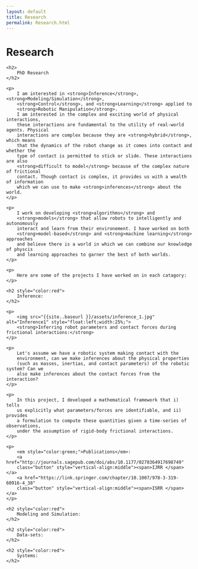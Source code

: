 ```yaml
---
layout: default
title: Research
permalink: Research.html
---
```


<div class="blurb">
    <h1>Research</h1>
    
    <h2>
        PhD Research
    </h2>
    
    <p>
		I am interested in <strong>Inference</strong>, <strong>Modeling/Simulation</strong>, 
		<strong>Control</strong>, and <strong>Learning</strong> applied to 
		<strong>Robotic Manipulation</strong>.
		I am interested in the complex and exciting world of physical interactions,
		these interactions are fundamental to the utility of real-world agents. Physical
		interactions are complex because they are <strong>hybrid</strong>, which means
		that the dynamics of the robot change as it comes into contact and whether the
		type of contact is permitted to stick or slide. These interactions are also
		<strong>difficult to model</strong> because of the complex nature of frictional
		contact. Though contact is complex, it provides us with a wealth of information
		which we can use to make <strong>inferences</strong> about the world. 
	</p>
    
    <p>
		I work on developing <strong>algorithms</strong> and 
		<strong>models</strong> that allow robots to intelligently and autonomously 
		interact and learn from their environement. I have worked on both 
		<strong>model-based</strong> and <strong>machine learning</strong> approaches
		and believe there is a world in which we can combine our knowledge of physcis
		and learning approaches to garner the best of both worlds.
	</p>
	
    <p>
		Here are some of the projects I have worked on in each catagory:
	</p> 
    
    <h2 style="color:red">
		Inference:
	</h2>
    
    <p>
		<img src="{{site..baseurl }}/assets/inference_1.jpg" alt="Inference1" style="float:left;width:25%;">
		<strong>Inferring robot parameters and contact forces during frictional interactions:</strong>
	</p>
	
    <p>
		Let's assume we have a robotic system making contact with the 
		environment, can we make inferences about the physical properties 
		(such as masses, inertias, and contact parameters) of the robotic system? Can we
		also make inferences about the contact forces from the interaction?
	</p>
    
    <p>
		In this project, I developed a mathematical framework that i) tells 
		us explicitly what parameters/forces are identifiable, and ii) provides 
		a formulation to compute these quantities given a time-series of observations,
		under the assumption of rigid-body frictional interactions.
	</p>
    
    <p>
		<em style="color:green;">Publications</em>:
		<a href="http://journals.sagepub.com/doi/abs/10.1177/0278364917698749" 
		class="button" style="vertical-align:middle"><span>IJRR </span></a> 
		<a href="https://link.springer.com/chapter/10.1007/978-3-319-60916-4_38" 
		class="button" style="vertical-align:middle"><span>ISRR </span></a>
    </p>
    
    <h2 style="color:red">
		Modeling and Simulation:
	</h2>
	
	<h2 style="color:red">
		Data-sets:
	</h2>
	
	<h2 style="color:red">
		Systems:
	</h2>
	
    
</div><!-- /.blurb -->
